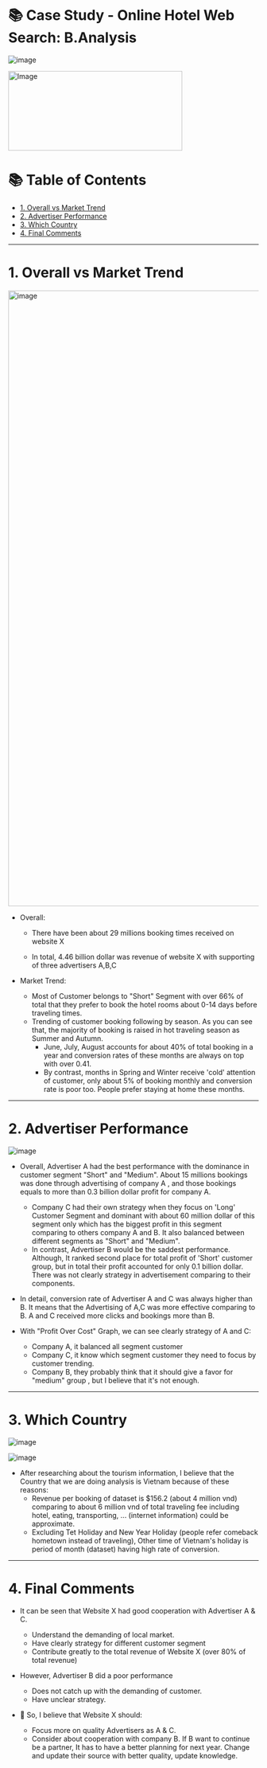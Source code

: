# 📚 Case Study - Online Hotel Web Search: B.Analysis

![image](https://user-images.githubusercontent.com/101379141/201806216-c1121751-d0b9-4c77-be8d-f6d8568d7d7a.png)

 <img src="https://user-images.githubusercontent.com/101379141/201035143-6f1af4fe-4169-4074-8287-6790d88803db.png" alt="Image" width="350" height="160">


# :books: Table of Contents <!-- omit in toc -->

- [1. Overall vs Market Trend](#1-overall-vs-market-trend)
- [2. Advertiser Performance](#2-advertiser-performance)
- [3. Which Country](#3-which-country)
- [4. Final Comments](#4-final-comments)

---

# 1. Overall vs Market Trend

<img width="1237" alt="image" src="https://github.com/beto1810/Online_Hotel_Web_Search/assets/101379141/0689d4da-2d80-40c1-90b7-90ec879dbd16">

- Overall:
  - There have been about 29 millions booking times received on website X

  - In total, 4.46 billion dollar was revenue of website X with supporting of three advertisers A,B,C

- Market Trend:
  - Most of Customer belongs to "Short" Segment with over 66% of total that they prefer to book the hotel rooms about 0-14 days before traveling times. 
  - Trending of customer booking following by season. As you can see that, the majority of booking is raised in hot traveling season as Summer and Autumn.
    - June, July, August accounts for about 40% of total booking in a year and conversion rates of these months are always on top with over 0.41. 
    - By contrast, months in Spring and Winter receive 'cold' attention of customer, only about 5% of booking monthly and conversion rate is poor too. People prefer staying at home these months. 
---

# 2. Advertiser Performance

![image](https://user-images.githubusercontent.com/101379141/201839508-fbd518da-8faf-40f4-9bc9-eec040761bee.png)

- Overall, Advertiser A had the best performance with the dominance in customer segment "Short" and "Medium". About 15 millions bookings was done through advertising of company A , and those bookings equals to more than 0.3 billion dollar profit for company A.
  - Company C had their own strategy when they focus on 'Long' Customer Segment and dominant with about 60 million dollar of this segment only which has the biggest profit in this segment comparing to others company A and B. It also balanced between different segments as "Short" and "Medium".
  - In contrast, Advertiser B would be the saddest performance. Although, It ranked second place for total profit of 'Short' customer group, but in total their profit accounted for only 0.1 billion dollar. There was not clearly strategy in advertisement comparing to their components.
 
 - In detail, conversion rate of Advertiser A and C was always higher than B. It means that the Advertising of A,C was more effective comparing to B. A and C received more clicks and bookings more than B.
 - With "Profit Over Cost" Graph, we can see clearly strategy of A and C:
    - Company A, it balanced all segment customer 
    - Company C, it know which segment customer they need to focus by customer trending.
    - Company B, they probably think that it should give a favor for "medium" group , but I believe that it's not enough. 


---

# 3. Which Country #

![image](https://user-images.githubusercontent.com/101379141/201824685-4ad468b5-be37-463c-89cc-5ecc6ffbec0f.png)

![image](https://user-images.githubusercontent.com/101379141/201813758-920b09b7-0d5f-46f1-9365-f8359f36bdc6.png)


- After researching about the tourism information, I believe that the Country that we are doing analysis is Vietnam because of these reasons:
  - Revenue per booking of dataset is $156.2 (about 4 million vnd) comparing to about 6 million vnd of total traveling fee including hotel, eating, transporting, ... (internet information) could be approximate.
  - Excluding Tet Holiday and New Year Holiday (people refer comeback hometown instead of traveling), Other time of Vietnam's holiday is period of month (dataset) having high rate of conversion.

---
# 4. Final Comments #

- It can be seen that Website X had good cooperation with Advertiser A & C.
  - Understand the demanding of local market. 
  - Have clearly strategy for different customer segment
  - Contribute greatly to the total revenue of Website X (over 80% of total revenue)

- However, Advertiser B did a poor performance 
  - Does not catch up with the demanding of customer. 
  - Have unclear strategy.
  
- 🚩 So, I believe that Website X should:
  - Focus more on quality Advertisers as A & C. 
  - Consider about cooperation with company B. If B want to continue be a partner, It has to have a better planning for next year. Change and update their source with better quality, update knowledge.

